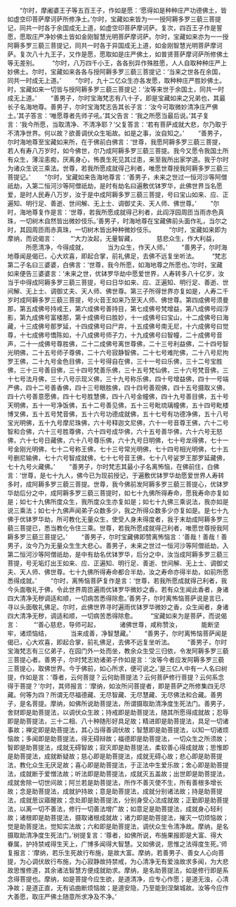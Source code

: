 <!-- { "loadSidebar": true } -->
　　“尔时，摩阇婆王子等五百王子，作如是愿：‘愿得如是种种庄严功德佛土，皆如虚空印菩萨摩诃萨所修净土。’尔时，宝藏如来皆为一一授阿耨多罗三藐三菩提记，同共一时各于余国成无上道，如虚空印菩萨摩诃萨。复次，四百王子作是誓愿，愿取庄严净妙佛土皆如金刚智慧光明菩萨摩诃萨。尔时，宝藏如来亦为一一授阿耨多罗三藐三菩提记，同共一时各于异国成无上道，如金刚智慧光明菩萨摩诃萨。复次八十九王子，又作是愿，愿取如是庄严佛土，如普贤菩萨摩诃萨所修佛土等无差别。
　　“尔时，八万四千小王，各各别异作殊胜愿，人人自取种种庄严上妙佛土。尔时，宝藏如来各各与授阿耨多罗三藐三菩提记：‘当来之世各在余国，同共一时成无上道。’
　　“尔时，九十二亿众生亦各发愿，取种种庄严胜妙佛土。时，宝藏如来一切皆与授阿耨多罗三藐三菩提记：‘汝等来世于余国土，同共一时成无上道。’
　　“善男子，尔时宝海梵志有八十子，即是宝藏如来之兄弟也，其最长子名海地尊。善男子，尔时宝海梵志告其长子言：‘汝今可取微妙清净庄严佛土。’其子答言：‘唯愿尊者先师子吼。’其父告言：‘我之所愿当最后说。’其子复言：‘我今所愿，当取清净、不清净耶？’父复答言：‘若有菩萨成就大悲，尔乃取于不清净世界。何以故？欲善调伏众生垢故。如是之事，汝自知之。’
　　“善男子，尔时海地尊至宝藏如来所，在于佛前白佛言：‘世尊，我愿阿耨多罗三藐三菩提，若人有寿八万岁时，如今佛世，尔乃成阿耨多罗三藐三菩提。我今又愿令我国土所有众生，薄淫恚痴，厌离身心，怖畏生死见其过患，来至我所出家学道。我于尔时为诸众生说三乘法。世尊，若我所愿成就得己利者，唯愿世尊授我阿耨多罗三藐三菩提记。’
　　“尔时，宝藏如来告海地尊言：‘善男子，未来之世过一恒河沙等阿僧祇劫，入第二恒河沙等阿僧祇劫，是时有劫名曰遍敷优钵罗华，此佛世界当名愿爱，是时人民寿八万岁，汝于是中成阿耨多罗三藐三菩提，号曰宝山如来、应、正遍知、明行足、善逝、世间解、无上士、调御丈夫、天人师、佛世尊。’
　　“尔时，海地尊复作是言：‘世尊，若我所愿成就得己利者，此阎浮园周匝当雨赤色真珠，一切树木自然皆出微妙伎乐。’善男子，时海地尊在宝藏佛前头面作礼，当尔之时，其园周匝雨赤真珠，一切树木皆出种种微妙伎乐。
　　“尔时，宝藏如来即为摩纳，而说偈言：
　　“‘大力汝起，无量智藏，
　　　慈悲众生，作大利益，
　　　所愿清净，今得成就，
　　　当为众生，作天人师。’
　　“善男子，尔时海地尊闻是偈已，心大欢喜，即起合掌，前礼佛足，去佛不远复坐听法。
　　“梵志第二子名曰三婆婆，白佛言：‘世尊，我今所愿，如海地尊之所愿也。’尔时，宝藏如来便告三婆婆言：‘未来之世，优钵罗华劫中愿爱世界，人寿转多八十亿岁，汝当于中得成阿耨多罗三藐三菩提，号曰日华如来、应、正遍知、明行足、善逝、世间解、无上士、调御丈夫、天人师、佛世尊。第三子所得世界亦复如是，人寿二千岁时成阿耨多罗三藐三菩提，号火音王如来乃至天人师、佛世尊。第四成佛号须曼那，第五成佛号持戒王，第六成佛号善持目，第七成佛号梵增益，第八成佛号阎浮影，第九成佛号富楼那，第十成佛号曰胜妙，十一成佛号曰宝山，十二成佛号曰海藏，十三成佛号那罗延，十四成佛号曰尸弃，十五成佛号南无尼，十六成佛号曰觉尊，十七成佛号憍陈如，十八成佛号师子力，十九成佛号曰智幢，二十成佛号音声，二十一成佛号尊胜佛，二十二成佛号离世尊佛，二十三号利益佛，二十四号智光明佛，二十五号师子尊佛，二十六号寂静智佛，二十七号难陀佛，二十八号尼拘罗王佛，二十九号金色目佛，三十号得自在佛，三十一号曰乐佛，三十二号宝胜佛，三十三号善目佛，三十四号梵善乐佛，三十五号梵仙佛，三十六号梵音佛，三十七号法月佛，三十八号示现义佛，三十九号称乐佛，四十号增益佛，四十一号端严佛，四十二号善香佛，四十三号眼胜佛，四十四号善观佛，四十五号摄取义佛，四十六号善意愿佛，四十七号胜慧佛，四十八号金幢佛，四十九号善目佛，五十号天明佛，五十一号净饭佛，五十二号善见佛，五十三号毗琉璃幢佛，五十四号毗楼博叉佛，五十五号梵音佛，五十六号功德成就佛，五十七号有功德净佛，五十八号宝光明佛，五十九号摩尼珠佛，六十号释迦文尼佛，六十一号音尊王佛，六十二号智和合佛，六十三号胜尊佛，六十四号成华佛，六十五号善华佛，六十六号无怒佛，六十七号日藏佛，六十八号尊乐佛，六十九号日明佛，七十号龙得佛，七十一号金刚光明佛，七十二号称王佛，七十三号常光明佛，七十四号相光明佛，七十五号删尼输佛，七十六号智成就佛，七十七号音王佛，七十八号娑罗王那罗延藏佛，七十九号火藏佛。’
　　“善男子，尔时梵志其最小子名离怖恼，在佛前住，白佛言：‘世尊，是七十九人，佛今已为现前授记，于遍敷优钵罗华劫愿爱世界人寿转多时，成阿耨多罗三藐三菩提。世尊，我今佛前发阿耨多罗三藐三菩提心，优钵罗华劫后分之中，成阿耨多罗三藐三菩提时，如七十九佛所得寿命，愿我寿命亦复如是；如七十九佛所度众生，我所度众生亦复如是；如七十九佛三乘说法，我亦如是说三乘法；如七十九佛声闻弟子众数多少，我之所得众数多少亦复如是。是七十九佛于优钵罗华劫，所可教化无量众生，使受人身未得度者，我于末劫成阿耨多罗三藐三菩提已，悉当教化令住三乘。世尊，若我所愿成就得己利者，唯愿世尊授我阿耨多罗三藐三菩提记。’
　　“善男子，尔时宝藏佛即赞离怖恼言：‘善哉！善哉！善男子，汝今乃为无量众生生大悲心。善男子，未来之世过一恒河沙等阿僧祇劫，入第二恒河沙等阿僧祇劫，是中有劫名优钵罗华，后分之中，汝当成阿耨多罗三藐三菩提，号无垢灯出王如来、应、正遍知、明行足、善逝、世间解、无上士、调御丈夫、天人师、佛世尊。七十九佛所得寿命都合半劫，汝之寿命亦得半劫，如前所愿悉得成就。’
　　“尔时，离怖恼菩萨复作是言：‘世尊，若我所愿成就得己利者，我今头面敬礼于佛，令此世界周匝遍雨优钵罗华微妙之香。若有众生闻此香者，身诸四大清净无秽调适和顺，一切病苦悉得除愈。’善男子，尔时离怖恼菩萨说是言已，寻以头面敬礼佛足。尔时，此佛世界寻时遍雨优钵罗华微妙之香，众生闻者，身诸四大清净无秽，调适和顺，一切病苦悉得除愈。
　　“宝藏如来为是菩萨，而说偈言：
　　“‘善心慈悲，导师可起，
　　　诸佛世尊，咸称赞汝，
　　　能断坚牢，诸烦恼结，
　　　当来成善，净智慧藏。’
　　“善男子，尔时离怖恼菩萨闻是偈已，心大欢喜，即起合掌，前礼佛足，去佛不远复坐听法。
　　“善男子，尔时宝海梵志有三亿弟子，在园门外一处而坐，教余众生受三归依，令发阿耨多罗三藐三菩提心者。善男子，尔时梵志劝诸弟子作如是言：‘汝等今者应发阿耨多罗三藐三菩提心，取佛世界。今于佛前，如心所求，便可说之。’是三亿人中有一人名曰树提，作如是言：‘尊者，云何菩提？云何助菩提法？云何菩萨修行菩提？云何系念得于菩提？’尔时，其师报言：‘摩纳，如汝所问菩提者，即是菩萨之所修集四无尽藏。何等为四？所谓无尽福德藏、无尽智藏、无尽慧藏、无尽佛法和合藏。善男子，是名菩提。摩纳，如佛所说助菩提法，所谓摄取助清净度生死法门。善男子，舍财即是助菩提法，以调伏众生故；持戒即是助菩提法，随其所愿得成就故；忍辱即是助菩提法，三十二相、八十种随形好具足故；精进即是助菩提法，具足一切诸事故；禅定即是助菩提法，其心当得善调伏故；智慧即是助菩提法，以知一切诸烦恼故；多闻即是助菩提法，得无碍辩故；福德即是助菩提法，一切众生之所须故；智即是助菩提法，成就无碍智故；寂灭即是助菩提法，柔软善心得成就故；思惟即是助菩提法，成就断疑故；慈心即是助菩提法，成就无碍心故；悲心即是助菩提法，教化众生无厌足故；喜心即是助菩提法，于正法中生爱乐故；舍心即是助菩提法，成就断于爱憎法故；听法即是助菩提法，成就灭五盖故；出世即是助菩提法，成就舍除一切世间故；阿兰若是助菩提法，所作不善灭使不生，所有善根多增长故；念是助菩提法，成就护持故；意是助菩提法，成就分别诸法故；持是助菩提法，成就思议寤醒故；念处即是助菩提法，分别身受心法成就故；正勤即是助菩提法，以离一切不善法，修行一切善法增广故；如意足是助菩提法，成就身心轻利故；诸根即是助菩提法，摄取诸根成就故；诸力即是助菩提法，摧灭一切烦恼故；觉是助菩提法，觉知实法故；六和即是助菩提法，调伏众生令清净故。摩纳，是名摄取助清净度生死法门。’树提复言：‘尊者，如佛所说，布施果报即是大富、得大眷属，护持禁戒得生天上，广博多闻得大智慧。又如佛说，思惟之法得度生死。’师复报言：‘摩纳，若乐生死故行布施，是故大富。摩纳，若善男子、善女人心向菩提，为心调伏故行布施，为心寂静故持禁戒，为心清净无有爱浊故求多闻，为大悲故思惟修道，其余诸法智慧方便成就助求。摩纳，是名助菩提法，如是修行即是系念得菩提也。摩纳，如是菩提今应生欲，是道清净，应专心作愿；是道无浊，心清净故；是道正直，无有谄曲断烦恼故；是道安隐，乃至能到涅槃城故。汝等今应作大善愿，取庄严佛土随意所求净及不净。’
